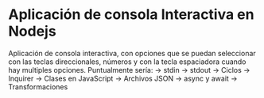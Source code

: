 # Aplicación de consola Interactiva en Nodejs
Aplicación de consola interactiva, con opciones que se puedan seleccionar con las teclas direccionales, números y con la tecla espaciadora cuando hay multiples opciones. Puntualmente sería: 
-> stdin 
-> stdout 
-> Ciclos 
-> Inquirer 
-> Clases en JavaScript 
-> Archivos JSON 
-> async y await 
-> Transformaciones
